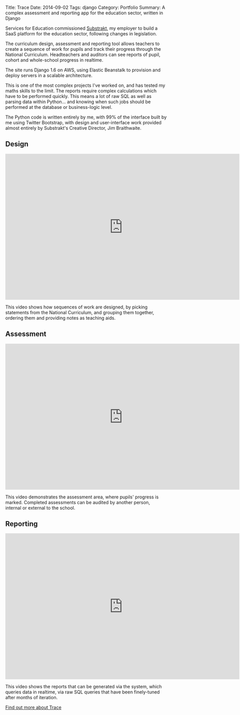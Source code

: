 Title: Trace
Date: 2014-09-02
Tags: django
Category: Portfolio
Summary: A complex assessment and reporting app for the education sector, written in Django

Services for Education commissioned [Substrakt](http://substrakt.com/), my
employer to build a SaaS platform for the education sector, following changes in
legislation.

The curriculum design, assessment and reporting tool allows teachers to create a
sequence of work for pupils and track their progress through the National
Curriculum. Headteachers and auditors can see reports of pupil, cohort and
whole-school progress in realtime.

The site runs Django 1.6 on AWS, using Elastic Beanstalk to provision and deploy
servers in a scalable architecture.

This is one of the most complex projects I've worked on, and has tested my maths
skills to the limit. The reports require complex calculations which have to be
performed quickly. This means a lot of raw SQL as well as parsing data within
Python... and knowing when such jobs should be performed at the database or
business-logic level.

The Python code is written entirely by me, with 99% of the interface built by me
using Twitter Bootstrap, with design and user-interface work provided almost
entirely by Substrakt's Creative Director, Jim Braithwaite.

## Design

<iframe src="https://player.vimeo.com/video/111732346" width="730" height="455" frameborder="0" webkitallowfullscreen mozallowfullscreen allowfullscreen></iframe>

This video shows how sequences of work are designed, by picking statements from
the National Curriculum, and grouping them together, ordering them and providing
notes as teaching aids.

## Assessment

<iframe src="https://player.vimeo.com/video/111762755" width="730" height="455" frameborder="0" webkitallowfullscreen mozallowfullscreen allowfullscreen></iframe>

This video demonstrates the assessment area, where pupils' progress is marked.
Completed assessments can be audited by another person, internal or external to
the school.

## Reporting

<iframe src="https://player.vimeo.com/video/111767419" width="730" height="455" frameborder="0" webkitallowfullscreen mozallowfullscreen allowfullscreen></iframe>

This video shows the reports that can be generated via the system, which queries
data in realtime, via raw SQL queries that have been finely-tuned after months
of iteration.

<a class="btn" href="https://s4etrace.co.uk/" target="_blank">
    <span class="octicon octicon-eye"></span>
    Find out more about Trace
</a>

